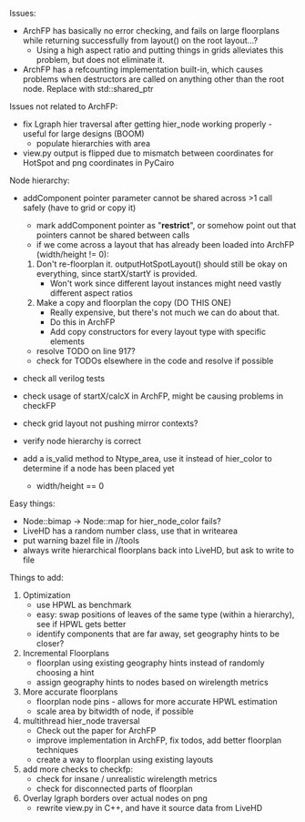 Issues:
 - ArchFP has basically no error checking, and fails on large floorplans while returning successfully from layout() on the root layout...?
    - Using a high aspect ratio and putting things in grids alleviates this problem, but does not eliminate it.
 - ArchFP has a refcounting implementation built-in, which causes problems when destructors are called on anything other than the root node.  Replace with std::shared_ptr

Issues not related to ArchFP:
 - fix Lgraph hier traversal after getting hier_node working properly - useful for large designs (BOOM)
    - populate hierarchies with area
 - view.py output is flipped due to mismatch between coordinates for HotSpot and png coordinates in PyCairo

Node hierarchy:


 - addComponent pointer parameter cannot be shared across >1 call safely (have to grid or copy it)
    - mark addComponent pointer as "__restrict__", or somehow point out that pointers cannot be shared between calls
    - if we come across a layout that has already been loaded into ArchFP (width/height != 0):
    1. Don't re-floorplan it.  outputHotSpotLayout() should still be okay on everything, since startX/startY is provided.
       - Won't work since different layout instances might need vastly different aspect ratios
    2. Make a copy and floorplan the copy (DO THIS ONE)
       - Really expensive, but there's not much we can do about that.
       - Do this in ArchFP
       - Add copy constructors for every layout type with specific elements
    - resolve TODO on line 917?
    - check for TODOs elsewhere in the code and resolve if possible


 - check all verilog tests
 - check usage of startX/calcX in ArchFP, might be causing problems in checkFP
 - check grid layout not pushing mirror contexts?
 - verify node hierarchy is correct
 - add a is_valid method to Ntype_area, use it instead of hier_color to determine if a node has been placed yet
   - width/height == 0

Easy things:
 - Node::bimap -> Node::map for hier_node_color fails?
 - LiveHD has a random number class, use that in writearea
 - put warning bazel file in //tools
 - always write hierarchical floorplans back into LiveHD, but ask to write to file

Things to add:
1. Optimization
   - use HPWL as benchmark
   - easy: swap positions of leaves of the same type (within a hierarchy), see if HPWL gets better
   - identify components that are far away, set geography hints to be closer?
2. Incremental Floorplans
   - floorplan using existing geography hints instead of randomly choosing a hint
   - assign geography hints to nodes based on wirelength metrics
3. More accurate floorplans
   - floorplan node pins - allows for more accurate HPWL estimation
   - scale area by bitwidth of node, if possible
4. multithread hier_node traversal
   - Check out the paper for ArchFP
   - improve implementation in ArchFP, fix todos, add better floorplan techniques
   - create a way to floorplan using existing layouts
5. add more checks to checkfp:
   - check for insane / unrealistic wirelength metrics
   - check for disconnected parts of floorplan
6. Overlay lgraph borders over actual nodes on png
   - rewrite view.py in C++, and have it source data from LiveHD
